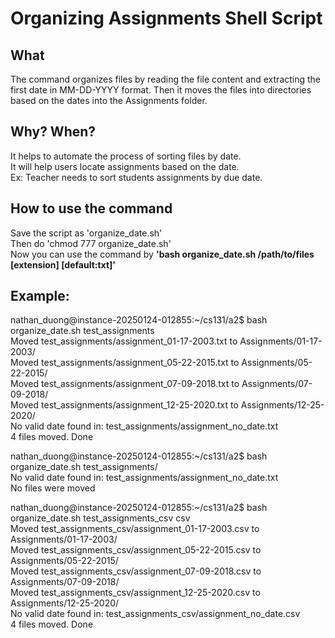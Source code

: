 # Organizing Assignments Shell Script

## What
The command organizes files by reading the file content and extracting the first date in MM-DD-YYYY format. Then it moves the files into directories based on the dates into the Assignments folder.

## Why? When?
It helps to automate the process of sorting files by date.\
It will help users locate assignments based on the date.\
Ex: Teacher needs to sort students assignments by due date.

## How to use the command
Save the script as 'organize_date.sh'\
Then do 'chmod 777 organize_date.sh'\
Now you can use the command by __'bash organize_date.sh /path/to/files [extension] [default:txt]'__

## Example:
nathan_duong@instance-20250124-012855:~/cs131/a2$ bash organize_date.sh test_assignments\
Moved test_assignments/assignment_01-17-2003.txt to Assignments/01-17-2003/\
Moved test_assignments/assignment_05-22-2015.txt to Assignments/05-22-2015/\
Moved test_assignments/assignment_07-09-2018.txt to Assignments/07-09-2018/\
Moved test_assignments/assignment_12-25-2020.txt to Assignments/12-25-2020/\
No valid date found in: test_assignments/assignment_no_date.txt\
4 files moved. Done

nathan_duong@instance-20250124-012855:~/cs131/a2$ bash organize_date.sh test_assignments/\
No valid date found in: test_assignments/assignment_no_date.txt\
No files were moved

nathan_duong@instance-20250124-012855:~/cs131/a2$ bash organize_date.sh test_assignments_csv csv\
Moved test_assignments_csv/assignment_01-17-2003.csv to Assignments/01-17-2003/\
Moved test_assignments_csv/assignment_05-22-2015.csv to Assignments/05-22-2015/\
Moved test_assignments_csv/assignment_07-09-2018.csv to Assignments/07-09-2018/\
Moved test_assignments_csv/assignment_12-25-2020.csv to Assignments/12-25-2020/\
No valid date found in: test_assignments_csv/assignment_no_date.csv\
4 files moved. Done
